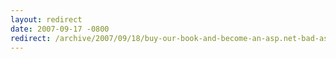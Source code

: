 ```yaml
---
layout: redirect
date: 2007-09-17 -0800
redirect: /archive/2007/09/18/buy-our-book-and-become-an-asp.net-bad-ass.aspx/
---
```

